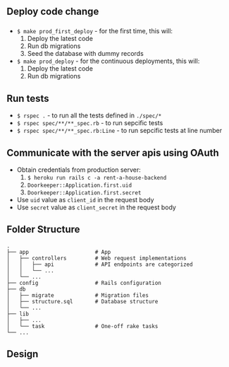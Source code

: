 ## Deploy code change
###
- `$ make prod_first_deploy` - for the first time, this will:
  1. Deploy the latest code
  2. Run db migrations
  3. Seed the database with dummy records
- `$ make prod_deploy` - for the continuous deployments, this will:
  1. Deploy the latest code
  2. Run db migrations
## Run tests
- `$ rspec .` - to run all the tests defined in `./spec/*`
- `$ rspec spec/**/**_spec.rb` - to run sepcific tests
- `$ rspec spec/**/**_spec.rb:Line` - to run sepcific tests at line number

## Communicate with the server apis using OAuth
- Obtain credentials from production server:
  1. `$ heroku run rails c -a rent-a-house-backend`
  2. `Doorkeeper::Application.first.uid`
  3. `Doorkeeper::Application.first.secret`
- Use `uid` value as `client_id` in the request body
- Use `secret` value as `client_secret` in the request body

## Folder Structure
```
.
├── app                     # App
│   ├── controllers         # Web request implementations 
│   │   ├── api             # API endpoints are categorized
│   │   └── ...
│   └── ...
├── config                  # Rails configuration
├── db                    
│   ├── migrate             # Migration files
│   ├── structure.sql       # Database structure
│   └── ...
├── lib                    
│   ├── ...
│   └── task                # One-off rake tasks
└── ...
```

## Design